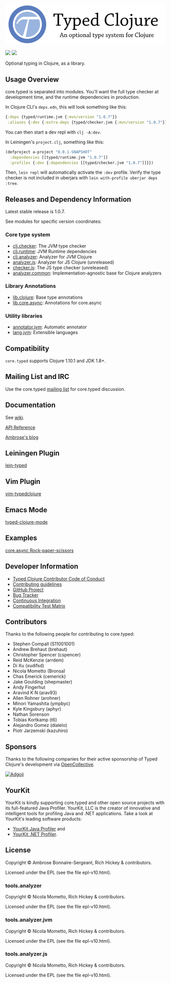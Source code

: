 <a href='https://typedclojure.org'><img src='doc/images/typed-clojure-an-optional-type-system-letterbox.png'></a>

<p>
  <a href='https://www.patreon.com/ambrosebs'><img src='doc/images/become_a_patron_button.png'></a>
  <a href='https://opencollective.com/typedclojure'><img src='doc/images/donate-to-our-collective.png'></a>
</p>

Optional typing in Clojure, as a library.

## Usage Overview

core.typed is separated into modules. You'll want the full type checker at development
time, and the runtime dependencies in production.

In Clojure CLI's `deps.edn`, this will look something like this:

```clojure
{:deps {typed/runtime.jvm {:mvn/version "1.0.7"}}
 :aliases {:dev {:extra-deps {typed/checker.jvm {:mvn/version "1.0.7"}}}}}
```

You can then start a dev repl with `clj -A:dev`.

In Leiningen's `project.clj`, something like this:

```clojure
(defproject a-project "0.0.1-SNAPSHOT"
  :dependencies [[typed/runtime.jvm "1.0.7"]]
  :profiles {:dev {:dependencies [[typed/checker.jvm "1.0.7"]]}})
```

Then, `lein repl` will automatically activate the `:dev` profile. Verify the type
checker is not included in uberjars with `lein with-profile uberjar deps :tree`.

## Releases and Dependency Information

Latest stable release is 1.0.7.

See modules for specific version coordinates:

### Core type system

* [clj.checker](typed/clj.checker/README.md): The JVM type checker
* [clj.runtime](typed/clj.runtime/README.md): JVM Runtime dependencies
* [clj.analyzer](typed/clj.analyzer/README.md): Analyzer for JVM Clojure
* [analyzer.js](typed/analyzer.js/README.md): Analyzer for JS Clojure (unreleased)
* [checker.js](typed/checker.js/README.md): The JS type checker (unreleased)
* [analyzer.common](typed/analyzer.common/README.md): Implementation-agnostic base for Clojure analyzers

### Library Annotations

* [lib.clojure](typed/lib.clojure/README.md): Base type annotations
* [lib.core.async](typed/lib.core.async/README.md): Annotations for core.async

### Utility libraries

* [annotator.jvm](typed/annotator.jvm/README.md): Automatic annotator
* [lang.jvm](typed/lang.jvm/README.md): Extensible languages

## Compatibility

`core.typed` supports Clojure 1.10.1 and JDK 1.8+.

## Mailing List and IRC

Use the core.typed [mailing list](https://groups.google.com/forum/?fromgroups#!forum/clojure-core-typed) for core.typed discussion.

## Documentation

See [wiki](https://github.com/clojure/core.typed/wiki).

[API Reference](https://clojure.github.io/core.typed/)

[Ambrose's blog](https://frenchy64.github.io/)

## Leiningen Plugin

[lein-typed](https://github.com/frenchy64/lein-typed)

## Vim Plugin

[vim-typedclojure](https://github.com/typedclojure/vim-typedclojure)

## Emacs Mode

[typed-clojure-mode](https://github.com/typedclojure/typed-clojure-mode)

## Examples

[core.async Rock-paper-scissors](https://github.com/clojure/core.typed/blob/master/module-check/src/test/clojure/clojure/core/typed/test/rps_async.clj)

## Developer Information

- [Typed Clojure Contributor Code of Conduct](CODE_OF_CONDUCT.md)
- [Contributing guidelines](CONTRIBUTING.md)
- [GitHub Project](https://github.com/clojure/core.typed)
- [Bug Tracker](https://dev.clojure.org/jira/browse/CTYP)
- [Continuous Integration](https://build.clojure.org/job/core.typed/)
- [Compatibility Test Matrix](https://build.clojure.org/job/core.typed-test-matrix/)

<!---
## Future work

* Equality filters for occurrence typing
* Unify AST with ClojureScript
* Namespace dependency management
* Track changes to Typed Racket
  * https://github.com/plt/racket/compare/6105ce8b2087...71d6189132ce
-->

## Contributors

Thanks to the following people for contributing to core.typed:

* Stephen Compall (S11001001)
* Andrew Brehaut (brehaut)
* Christopher Spencer (cspencer)
* Reid McKenzie (arrdem)
* Di Xu (xudifsd)
* Nicola Mometto (Bronsa)
* Chas Emerick (cemerick)
* Jake Goulding (shepmaster)
* Andy Fingerhut
* Aravind K N (arav93)
* Allen Rohner (arohner)
* Minori Yamashita (ympbyc)
* Kyle Kingsbury (aphyr)
* Nathan Sorenson
* Tobias Kortkamp (t6)
* Alejandro Gomez (dialelo)
* Piotr Jarzemski (kazuhiro)

## Sponsors

Thanks to the following companies for their active sponsorship of Typed Clojure's development
via [OpenCollective](https://opencollective.com/typedclojure).

<div>
  <div>
    <a href="https://www.adgoji.com/">
      <img src="https://typedclojure.org/images/sponsors/adgoji.png" alt="Adgoji">
    </a>
  </div>
</div>

## YourKit

YourKit is kindly supporting core.typed and other open source projects with its full-featured Java Profiler.
YourKit, LLC is the creator of innovative and intelligent tools for profiling
Java and .NET applications. Take a look at YourKit's leading software products:

* <a href="https://www.yourkit.com/java/profiler/index.jsp">YourKit Java Profiler</a> and
* <a href="https://www.yourkit.com/.net/profiler/index.jsp">YourKit .NET Profiler</a>.

## License

Copyright © Ambrose Bonnaire-Sergeant, Rich Hickey & contributors.

Licensed under the EPL (see the file epl-v10.html).

### tools.analyzer

Copyright © Nicola Mometto, Rich Hickey & contributors.

Licensed under the EPL (see the file epl-v10.html).

### tools.analyzer.jvm

Copyright © Nicola Mometto, Rich Hickey & contributors.

Licensed under the EPL (see the file epl-v10.html).

### tools.analyzer.js

Copyright © Nicola Mometto, Rich Hickey & contributors.

Licensed under the EPL (see the file epl-v10.html).
